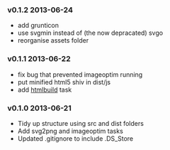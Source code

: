 ### v0.1.2 2013-06-24

* add grunticon
* use svgmin instead of (the now depracated) svgo
* reorganise assets folder

### v0.1.1 2013-06-22

* fix bug that prevented imageoptim running
* put minified html5 shiv in dist/js
* add [htmlbuild](https://github.com/spatools/grunt-html-build) task

### v0.1.0 2013-06-21

* Tidy up structure using src and dist folders
* Add svg2png and imageoptim tasks
* Updated .gitignore to include .DS_Store